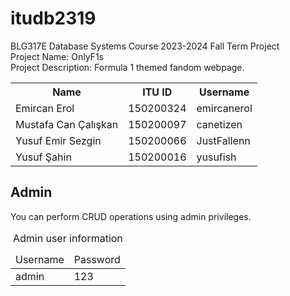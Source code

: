 # itudb2319
BLG317E Database Systems Course 2023-2024 Fall Term Project</br>
Project Name: OnlyF1s </br>
Project Description: Formula 1 themed fandom webpage.
<table>
<tr><th>Name</th><th>ITU ID</th><th>Username</th><tr>
<tr>
<td>Emircan Erol</td><td>150200324</td><td>emircanerol</td></tr>
<tr>
<td>Mustafa Can Çalışkan</td> <td>150200097</td> <td>canetizen</td></tr>
<tr>
<td>Yusuf Emir Sezgin</td><td>150200066</td><td>JustFallenn</td></tr>
<tr><td>Yusuf Şahin</td> <td>150200016</td><td>yusufish</td></tr>
</table>

<div>
  <h2>Admin</h2>
  <p>You can perform CRUD operations using admin privileges.</p>
  <table>
    <caption>Admin user information</caption>
    <thead>
      <tr>
        <td>
          Username
        </td>
        <td>
          Password
        </td>
      </tr>
    </thead>
    <tbody>
      <tr>
        <td>admin</td>
        <td>123</td>
      </tr>
    </tbody>
  </table>
</div>
